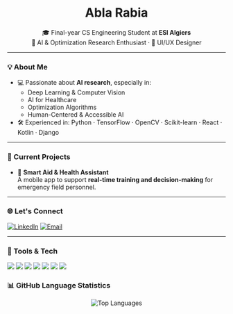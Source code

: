 <h1 align="center">Abla Rabia</h1>
<p align="center">
🎓 Final-year CS Engineering Student at <strong>ESI Algiers</strong><br>
🧠 AI & Optimization Research Enthusiast · 🎨 UI/UX Designer<br>
</p>

---

### 💡 About Me

- 💻 Passionate about **AI research**, especially in:
  - Deep Learning & Computer Vision
  - AI for Healthcare
  - Optimization Algorithms
  - Human-Centered & Accessible AI
- 🛠️ Experienced in: Python · TensorFlow · OpenCV · Scikit-learn · React · Kotlin · Django

---

### 📌 Current Projects

- 🎯 **Smart Aid & Health Assistant**  
  A mobile app to support **real-time training and decision-making** for emergency field personnel.

---

### 🌐 Let's Connect

[![LinkedIn](https://img.shields.io/badge/LinkedIn-AblaRabia-blue?logo=linkedin)](https://linkedin.com/in/abla-rabia)
[![Email](https://img.shields.io/badge/Email-la_rabia@esi.dz-red?logo=gmail)](mailto:la_rabia@esi.dz)

---


### 🧰 Tools & Tech

<p align="left">
  <img src="https://img.shields.io/badge/-Python-3776AB?style=flat&logo=python&logoColor=white"/>
  <img src="https://img.shields.io/badge/-TensorFlow-FF6F00?style=flat&logo=tensorflow&logoColor=white"/>
  <img src="https://img.shields.io/badge/-Keras-D00000?style=flat&logo=keras&logoColor=white"/>
  <img src="https://img.shields.io/badge/-OpenCV-5C3EE8?style=flat&logo=opencv&logoColor=white"/>
  <img src="https://img.shields.io/badge/-Kotlin-0095D5?style=flat&logo=kotlin&logoColor=white"/>
  <img src="https://img.shields.io/badge/-Django-092E20?style=flat&logo=django&logoColor=white"/>
  <img src="https://img.shields.io/badge/-Figma-F24E1E?style=flat&logo=figma&logoColor=white"/>
</p>

### 📊 GitHub Language Statistics

<p align="center">
  <img src="https://github-readme-stats.vercel.app/api/top-langs/?username=abla-rabia&layout=compact&theme=default" alt="Top Languages">
</p>
